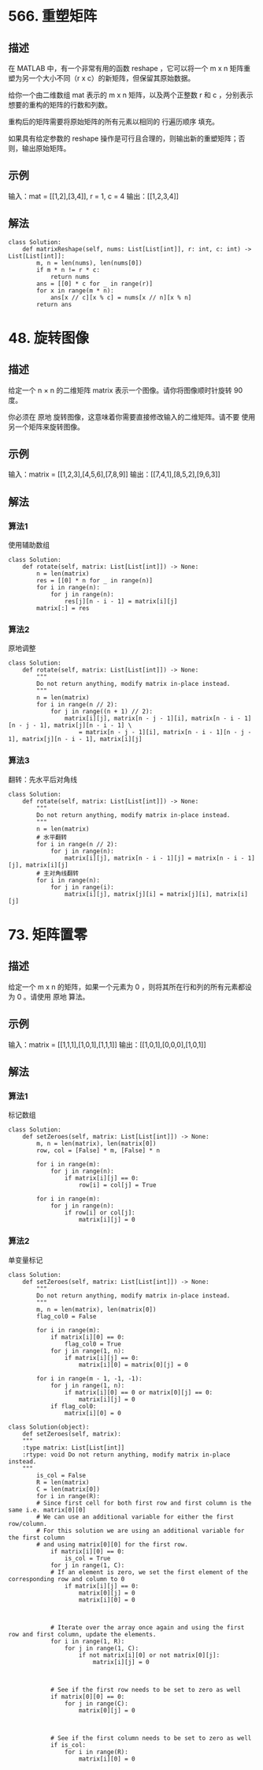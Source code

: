 # 566. 重塑矩阵
## 描述
在 MATLAB 中，有一个非常有用的函数 reshape ，它可以将一个 m x n 矩阵重塑为另一个大小不同（r x c）的新矩阵，但保留其原始数据。

给你一个由二维数组 mat 表示的 m x n 矩阵，以及两个正整数 r 和 c ，分别表示想要的重构的矩阵的行数和列数。

重构后的矩阵需要将原始矩阵的所有元素以相同的 行遍历顺序 填充。

如果具有给定参数的 reshape 操作是可行且合理的，则输出新的重塑矩阵；否则，输出原始矩阵。

## 示例
输入：mat = [[1,2],[3,4]], r = 1, c = 4
输出：[[1,2,3,4]]

## 解法
```python3
class Solution:
    def matrixReshape(self, nums: List[List[int]], r: int, c: int) -> List[List[int]]:
        m, n = len(nums), len(nums[0])
        if m * n != r * c:
            return nums
        ans = [[0] * c for _ in range(r)]
        for x in range(m * n):
            ans[x // c][x % c] = nums[x // n][x % n]
        return ans
```

# 48. 旋转图像
## 描述
给定一个 n × n 的二维矩阵 matrix 表示一个图像。请你将图像顺时针旋转 90 度。

你必须在 原地 旋转图像，这意味着你需要直接修改输入的二维矩阵。请不要 使用另一个矩阵来旋转图像。

## 示例
输入：matrix = [[1,2,3],[4,5,6],[7,8,9]]
输出：[[7,4,1],[8,5,2],[9,6,3]]

## 解法
### 算法1
使用辅助数组
```python3
class Solution:
    def rotate(self, matrix: List[List[int]]) -> None:
        n = len(matrix)
        res = [[0] * n for _ in range(n)]
        for i in range(n):
            for j in range(n):
                res[j][n - i - 1] = matrix[i][j]
        matrix[:] = res
```

### 算法2
原地调整
```python3
class Solution:
    def rotate(self, matrix: List[List[int]]) -> None:
        """
        Do not return anything, modify matrix in-place instead.
        """
        n = len(matrix)
        for i in range(n // 2):
            for j in range((n + 1) // 2):
                matrix[i][j], matrix[n - j - 1][i], matrix[n - i - 1][n - j - 1], matrix[j][n - i - 1] \
                    = matrix[n - j - 1][i], matrix[n - i - 1][n - j - 1], matrix[j][n - i - 1], matrix[i][j]
```

### 算法3
翻转：先水平后对角线
```python3
class Solution:
    def rotate(self, matrix: List[List[int]]) -> None:
        """
        Do not return anything, modify matrix in-place instead.
        """
        n = len(matrix)
        # 水平翻转
        for i in range(n // 2):
            for j in range(n):
                matrix[i][j], matrix[n - i - 1][j] = matrix[n - i - 1][j], matrix[i][j]
        # 主对角线翻转
        for i in range(n):
            for j in range(i):
                matrix[i][j], matrix[j][i] = matrix[j][i], matrix[i][j]
```


# 73. 矩阵置零
## 描述
给定一个 m x n 的矩阵，如果一个元素为 0 ，则将其所在行和列的所有元素都设为 0 。请使用 原地 算法。

## 示例
输入：matrix = [[1,1,1],[1,0,1],[1,1,1]]
输出：[[1,0,1],[0,0,0],[1,0,1]]

## 解法
### 算法1
标记数组
```python3
class Solution:
    def setZeroes(self, matrix: List[List[int]]) -> None:
        m, n = len(matrix), len(matrix[0])
        row, col = [False] * m, [False] * n

        for i in range(m):
            for j in range(n):
                if matrix[i][j] == 0:
                    row[i] = col[j] = True
        
        for i in range(m):
            for j in range(n):
                if row[i] or col[j]:
                    matrix[i][j] = 0
```

### 算法2
单变量标记
```python3
class Solution:
    def setZeroes(self, matrix: List[List[int]]) -> None:
        """
        Do not return anything, modify matrix in-place instead.
        """
        m, n = len(matrix), len(matrix[0])
        flag_col0 = False
        
        for i in range(m):
            if matrix[i][0] == 0:
                flag_col0 = True
            for j in range(1, n):
                if matrix[i][j] == 0:
                    matrix[i][0] = matrix[0][j] = 0
        
        for i in range(m - 1, -1, -1):
            for j in range(1, n):
                if matrix[i][0] == 0 or matrix[0][j] == 0:
                    matrix[i][j] = 0
            if flag_col0:
                matrix[i][0] = 0
```
```python3
class Solution(object):
    def setZeroes(self, matrix):
    """
    :type matrix: List[List[int]]
    :rtype: void Do not return anything, modify matrix in-place instead.
    """
        is_col = False
        R = len(matrix)
        C = len(matrix[0])
        for i in range(R):
        # Since first cell for both first row and first column is the same i.e. matrix[0][0]
        # We can use an additional variable for either the first row/column.
        # For this solution we are using an additional variable for the first column
        # and using matrix[0][0] for the first row.
            if matrix[i][0] == 0:
                is_col = True
            for j in range(1, C):
            # If an element is zero, we set the first element of the corresponding row and column to 0
                if matrix[i][j] == 0:
                    matrix[0][j] = 0
                    matrix[i][0] = 0



            # Iterate over the array once again and using the first row and first column, update the elements.
            for i in range(1, R):
                for j in range(1, C):
                    if not matrix[i][0] or not matrix[0][j]:
                        matrix[i][j] = 0



            # See if the first row needs to be set to zero as well
            if matrix[0][0] == 0:
                for j in range(C):
                    matrix[0][j] = 0



            # See if the first column needs to be set to zero as well
            if is_col:
                for i in range(R):
                    matrix[i][0] = 0
```